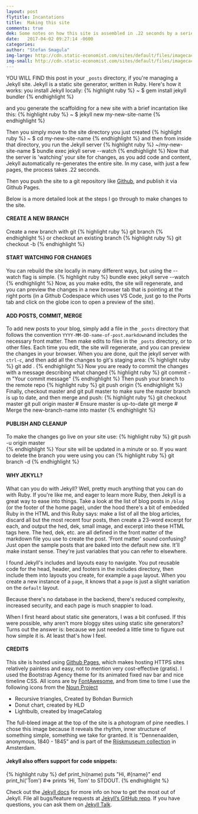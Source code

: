 ```yaml
---
layout: post
flytitle: Incantations
title:  Making this site
comments: true
dek: Some notes on how this site is assembled in .22 seconds by a series of scripts and codes
date:   2017-04-02 09:27:14 -0600
categories:
author: "Stefan Smagula"
img-large: http://cdn.static-economist.com/sites/default/files/imagecache/full-width/images/print-edition/20170128_STP002_0.jpg
img-small: http://cdn.static-economist.com/sites/default/files/imagecache/200-width/images/print-edition/20170128_STP003_2.jpg
---
```

YOU WILL FIND this post in your `_posts` directory, if you're managing a Jekyll site. Jekyll is a static site generator, written in Ruby. Here's how it works: you install Jekyll locally: 
{% highlight ruby %}
~ $ gem install jekyll bundler
{% endhighlight %}

and you generate the scaffolding for a new site with a brief incantation like this: 
{% highlight ruby %}
~ $ jekyll new my-new-site-name
{% endhighlight %}

Then you simply move to the site directory you just created 
{% highlight ruby %}
~ $ cd my-new-site-name
{% endhighlight %}
and then from inside that directory, you run the Jekyll server 
{% highlight ruby %}
~/my-new-site-name $ bundle exec jekyll serve --watch
{% endhighlight %}
Now that the server is 'watching' your site for changes, as you add code and content, Jekyll automatically re-generates the entire site. In my case, with just a few pages, the process takes .22 seconds. 

Then you push the site to a git repository like [Github][github], and publish it via Github Pages.

Below is a more detailed look at the steps I go through to make changes to the site.

#### CREATE A NEW BRANCH
Create a new branch with git
{% highlight ruby %}
git branch <new-branch-name> 
{% endhighlight %}
or checkout an existing branch
{% highlight ruby %}
git checkout -b <new-branch-name> 
{% endhighlight %}

#### START WATCHING FOR CHANGES 
You can rebuild the site locally in many different ways, but using the --watch flag is simple. 
{% highlight ruby %}
bundle exec jekyll serve --watch
{% endhighlight %}
Now, as you make edits, the site will regenerate, and you can preview the changes in a new browser tab that is pointing at the right ports (in a Github Codespace which uses VS Code, just go to the Ports tab and click on the globe icon to open a preview of the site).

#### ADD POSTS, COMMIT, MERGE
To add new posts to your blog, simply add a file in the `_posts` directory that follows the convention `YYYY-MM-DD-name-of-post.markdown`and includes the necessary front matter.
Then make edits to files in the `_posts` directory, or to other files. Each time you edit, the site will regenerate, and you can preview the changes in your browser. When you are done, quit the jekyll server with `ctrl-c`, and then add all the changes to git's staging area:
{% highlight ruby %}
git add .
{% endhighlight %}
Now you are ready to commit the changes with a message describing what changed
{% highlight ruby %}
git commit -m "Your commit message" 
{% endhighlight %}
Then push your branch to the remote repo
{% highlight ruby %}
git push origin <new-branch-name> 
{% endhighlight %}
Finally, checkout master and git pull master to make sure the master branch is up to date, and then merge and push:
{% highlight ruby %}
git checkout master
git pull origin master  # Ensure master is up-to-date
git merge <new-branch-name> # Merge the new-branch-name into master
{% endhighlight %}

#### PUBLISH AND CLEANUP
To make the changes go live on your site use:
{% highlight ruby %}
git push -u origin master   
{% endhighlight %}
Your site will be updated in a minute or so. If you want to delete the branch you were using you can
{% highlight ruby %}
git branch -d <new-branch-name>
{% endhighlight %}

#### WHY JEKYLL?
What can you do with Jekyll? Well, pretty much anything that you can do with Ruby. If you're like me, and eager to learn more Ruby, then Jekyll is a great way to ease into things. Take a look at the list of blog posts in `/blog` (or the footer of the home page), under the hood there's a bit of embedded Ruby in the HTML and this Ruby says: make a list of all the blog articles, discard all but the most recent four posts, then create a 23-word excerpt for each, and output the hed, dek, small image, and excerpt into these HTML tags here. The hed, dek, etc. are all defined in the front matter of the markdown file you use to create the post. 'Front matter' sound confusing? Just open the sample posts that are baked into the default new site. It'll make instant sense. They're just variables that you can refer to elsewhere.

I found Jekyll's includes and layouts easy to navigate. You put reusable code for the head, header, and footers in the includes directory, then include them into layouts you create, for example a  `page` layout. When you create a new instance of a `page`, it knows that a  `page` is just a slight variation on the `default` layout.

Because there's no database in the backend, there's reduced complexity, increased security, and each page is much snappier to load.

When I first heard about static site generators, I was a bit confused. If this were possible, why aren't more bloggy sites using static site generators? Turns out the answer is: because we just needed a little time to figure out how simple it is. At least that's how I feel.

#### CREDITS
This site is hosted using [Github Pages][github-pages], which makes hosting HTTPS sites relatively painless and easy, not to mention very cost-effective (gratis). I used the Bootstrap Agency theme for its animated fixed nav bar and nice timeline CSS. All icons are by [FontAwesome][font-awesome], and from time to time I use the following icons from the [Noun Project][noun-project]
 * Recursive triangles, Created by Bohdan Burmich 
 * Donut chart, created by HLD 
 * Lightbulb, created by ImageCatalog 
 
The full-bleed image at the top of the site is a photogram of pine needles. I chose this image because it reveals the rhythm, inner structure of something simple, something we take for granted. It is "Dennenaalden, anonymous, 1840 - 1845" and is part of the [Rijskmuseum collection][rijksmuseum] in Amsterdam.

#### Jekyll also offers support for code snippets:

{% highlight ruby %}
def print_hi(name)
  puts "Hi, #{name}"
end
print_hi('Tom')
#=> prints 'Hi, Tom' to STDOUT.
{% endhighlight %}

Check out the [Jekyll docs][jekyll-docs] for more info on how to get the most out of Jekyll. File all bugs/feature requests at [Jekyll’s GitHub repo][jekyll-gh]. If you have questions, you can ask them on [Jekyll Talk][jekyll-talk].

[github]: https://github.com/
[rijksmuseum]:  https://www.rijksmuseum.nl/en/my/collections/183512--stefan-smagula/patterns/objecten#/RP-F-F15045,0
[noun-project]: https://thenounproject.com/
[font-awesome]: http://FontAwesome.io/
[github-pages]: https://github.io/
[jekyll-docs]:  https://jekyllrb.com/docs/home
[jekyll-gh]:    https://github.com/jekyll/jekyll
[jekyll-talk]:  https://talk.jekyllrb.com/
